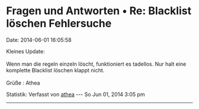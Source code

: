 Fragen und Antworten • Re: Blacklist löschen Fehlersuche
========================================================

Date: 2014-06-01 16:05:58

Kleines Update:\
\
Wenn man die regeln einzeln löscht, funktioniert es tadellos. Nur halt
eine komplette Blacklist löschen klappt nicht.\
\
Grüße : Athea

Statistik: Verfasst von
[athea](http://forum.yacy-websuche.de/memberlist.php?mode=viewprofile&u=9414)
--- So Jun 01, 2014 3:05 pm

------------------------------------------------------------------------

